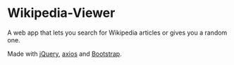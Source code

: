 # Wikipedia-Viewer
A web app that lets you search for Wikipedia articles or gives you a random one.

Made with <a href="http://jquery.com/">jQuery</a>, <a href="https://github.com/mzabriskie/axios">axios</a> and <a href="http://getbootstrap.com/">Bootstrap</a>.
